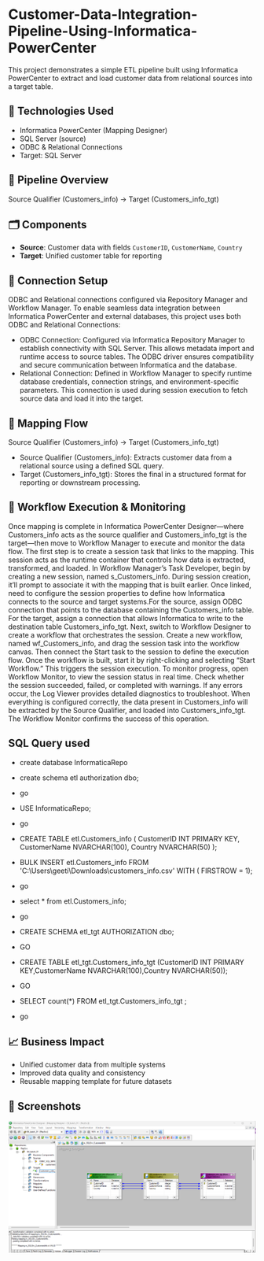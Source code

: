 # Customer-Data-Integration-Pipeline-Using-Informatica-PowerCenter
This project demonstrates a simple ETL pipeline built using Informatica PowerCenter to extract and load customer data from relational sources into a target table.

## 🔧 Technologies Used
- Informatica PowerCenter (Mapping Designer)
- SQL Server (source)
- ODBC & Relational Connections
- Target: SQL Server

## 📌 Pipeline Overview
Source Qualifier (Customers_info) → Target (Customers_info_tgt)

## 🗂️ Components
- **Source**: Customer data with fields `CustomerID`, `CustomerName`, `Country`
- **Target**: Unified customer table for reporting

## 🔐 Connection Setup
ODBC and Relational connections configured via Repository Manager and Workflow Manager.
To enable seamless data integration between Informatica PowerCenter and external databases, this project uses both ODBC and Relational Connections:
- ODBC Connection:
Configured via Informatica Repository Manager to establish connectivity with SQL Server. This allows metadata import and runtime access to source tables. The ODBC driver ensures compatibility and secure communication between Informatica and the database.
- Relational Connection:
Defined in Workflow Manager to specify runtime database credentials, connection strings, and environment-specific parameters. This connection is used during session execution to fetch source data and load it into the target.

## 🔄 Mapping Flow
Source Qualifier (Customers_info)  → Target (Customers_info_tgt)
- Source Qualifier (Customers_info):
Extracts customer data from a relational source using a defined SQL query.
- Target (Customers_info_tgt):
Stores the final in a structured format for reporting or downstream processing.

## 🚀 Workflow Execution & Monitoring
Once mapping is complete in Informatica PowerCenter Designer—where Customers_info acts as the source qualifier and Customers_info_tgt is the target—then move to Workflow Manager to execute and monitor the data flow. The first step is to create a session task that links to the mapping. This session acts as the runtime container that controls how data is extracted, transformed, and loaded.
In Workflow Manager’s Task Developer,  begin by creating a new session, named s_Customers_info. During session creation, it’ll prompt to associate it with the mapping that is built earlier. Once linked, need to configure the session properties to define how Informatica connects to the source and target systems.For the source, assign ODBC connection that points to the database containing the Customers_info table. For the target, assign a connection that allows Informatica to write to the destination table Customers_info_tgt.
Next, switch to Workflow Designer to create a workflow that orchestrates the session. Create a new workflow, named wf_Customers_info, and drag the session task into the workflow canvas. Then connect the Start task to the session to define the execution flow.
Once the workflow is built,  start it by right-clicking and selecting “Start Workflow.” This triggers the session execution. To monitor progress,  open Workflow Monitor, to view the session status in real time. Check whether the session succeeded, failed, or completed with warnings. If any errors occur, the Log Viewer provides detailed diagnostics to troubleshoot.
When everything is configured correctly, the data present in Customers_info will be extracted by the Source Qualifier, and loaded into Customers_info_tgt. The Workflow Monitor confirms the success of this operation.

## SQL Query used
- create database InformaticaRepo
- create schema etl authorization dbo;
- go
- USE InformaticaRepo;
- go
- CREATE TABLE etl.Customers_info (
    CustomerID INT PRIMARY KEY,
    CustomerName NVARCHAR(100),
    Country NVARCHAR(50)
);
- BULK INSERT etl.Customers_info FROM 'C:\Users\geeti\Downloads\customers_info.csv' WITH ( FIRSTROW = 1);
- go
- select * from etl.Customers_info;
- go

- CREATE SCHEMA etl_tgt AUTHORIZATION dbo;
- GO

- CREATE TABLE etl_tgt.Customers_info_tgt (CustomerID INT PRIMARY KEY,CustomerName NVARCHAR(100),Country NVARCHAR(50));
- GO

- SELECT count(*) FROM etl_tgt.Customers_info_tgt ;
- go

## 📈 Business Impact
- Unified customer data from multiple systems
- Improved data quality and consistency
- Reusable mapping template for future datasets



## 🧪 Screenshots

![SourceQualifier:Customers_info](SQ_customers_info.png)

